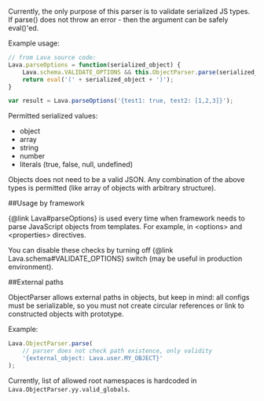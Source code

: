 
Currently, the only purpose of this parser is to validate serialized JS types.
If parse() does not throw an error - then the argument can be safely eval()'ed.

Example usage:

```javascript
// from Lava source code:
Lava.parseOptions = function(serialized_object) {
	Lava.schema.VALIDATE_OPTIONS && this.ObjectParser.parse(serialized_object);
	return eval('(' + serialized_object + ')');
}

var result = Lava.parseOptions('{test1: true, test2: [1,2,3]}');
```

Permitted serialized values:
- object
- array
- string
- number
- literals (<kw>true</kw>, <kw>false</kw>, <kw>null</kw>, <kw>undefined</kw>)

Objects does not need to be a valid JSON. Any combination of the above types is permitted (like array of objects with arbitrary structure).

##Usage by framework

{@link Lava#parseOptions} is used every time when framework needs to parse JavaScript objects from templates.
For example, in &lt;options&gt; and &lt;properties&gt; directives.

You can disable these checks by turning off {@link Lava.schema#VALIDATE_OPTIONS} switch (may be useful in production environment).

##External paths

ObjectParser allows external paths in objects, but keep in mind:
all configs must be serializable, so you must not create circular references or link to constructed objects with prototype.

Example:
```javascript
Lava.ObjectParser.parse(
	// parser does not check path existence, only validity
	'{external_object: Lava.user.MY_OBJECT}'
);
```

Currently, list of allowed root namespaces is hardcoded in `Lava.ObjectParser.yy.valid_globals`.